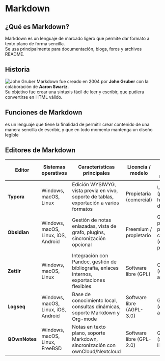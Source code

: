 # Markdown

## ¿Qué es Markdown?
Markdown es un lenguaje de marcado ligero que permite dar formato a texto plano de forma sencilla.  
Se usa principalmente para documentación, blogs, foros y archivos README.

## Historia
![John Gruber](img/john-gruber-wwdc.png)
Markdown fue creado en 2004 por **John Gruber** con la colaboración de **Aaron Swartz**.  
Su objetivo fue crear una sintaxis fácil de leer y escribir, que pudiera convertirse en HTML válido.

## Funciones de Markdown
es un lenguaje que tiene la
finalidad de permitir crear contenido de una manera
sencilla de escribir, y que en todo momento mantenga un
diseño legible

## Editores de Markdown
| Editor       | Sistemas operativos              | Características principales                                                                | Licencia / modelo        | Precio / notas relevantes                                         |
|--------------|----------------------------------|--------------------------------------------------------------------------------------------|--------------------------|------------------------------------------------------------------|
| **Typora**   | Windows, macOS, Linux            | Edición WYSIWYG, vista previa en vivo, soporte de tablas, exportación a varios formatos     | Propietaria (comercial)  | US$ 14,99 (pago único, hasta 3 dispositivos)                     |
| **Obsidian** | Windows, macOS, Linux, iOS, Android | Gestión de notas enlazadas, vista de grafo, plugins, sincronización opcional               | Freemium / propietario   | Gratuito para uso personal y comercial (opciones premium)         |
| **Zettlr**   | Windows, macOS, Linux            | Integración con Pandoc, gestión de bibliografía, enlaces internos, exportaciones flexibles | Software libre (GPL)     | Gratuito (código abierto)                                        |
| **Logseq**   | Windows, macOS, Linux, iOS, Android | Base de conocimiento local, consultas dinámicas, soporte Markdown y Org-mode               | Software libre (AGPL-3.0)| Gratuito (código abierto)                                        |
| **QOwnNotes**| Windows, macOS, Linux, FreeBSD   | Notas en texto plano, soporte Markdown, sincronización con ownCloud/Nextcloud              | Software libre (GPL-2.0) | Gratuito (software libre)                                        |

